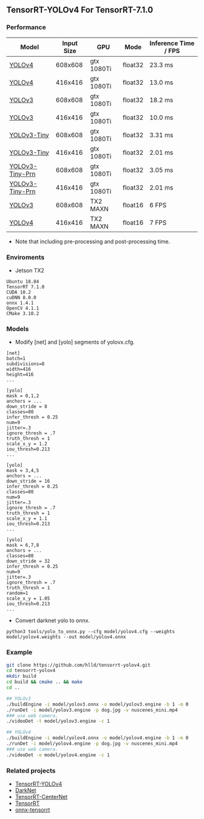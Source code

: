## TensorRT-YOLOv4 For TensorRT-7.1.0

### Performance
| Model       | Input Size | GPU      | Mode   | Inference Time / FPS |
|----------------|------------|----------|--------|---------------|
| [YOLOv4](https://github.com/AlexeyAB/darknet/blob/master/cfg/yolov4.cfg)   | 608x608    | gtx 1080Ti |float32 |    23.3 ms    |
| [YOLOv4](https://github.com/AlexeyAB/darknet/blob/master/cfg/yolov4.cfg)   | 416x416    | gtx 1080Ti |float32 |    13.0 ms    |
| [YOLOv3](https://github.com/AlexeyAB/darknet/blob/master/cfg/yolov3.cfg)   | 608x608   | gtx 1080Ti |float32 |    18.2 ms    |
| [YOLOv3](https://github.com/AlexeyAB/darknet/blob/master/cfg/yolov3.cfg)   | 416x416   | gtx 1080Ti |float32 |    10.0 ms    |
| [YOLOv3-Tiny](https://github.com/AlexeyAB/darknet/blob/master/cfg/yolov3-tiny.cfg)   |608x608   | gtx 1080Ti |float32 |    3.31 ms    |
| [YOLOv3-Tiny](https://github.com/AlexeyAB/darknet/blob/master/cfg/yolov3-tiny.cfg)   | 416x416   | gtx 1080Ti |float32 |    2.01 ms    |
| [YOLOv3-Tiny-Prn](https://github.com/AlexeyAB/darknet/blob/master/cfg/yolov3-tiny-prn.cfg) | 608x608    | gtx 1080Ti |float32 |    3.05 ms    |
| [YOLOv3-Tiny-Prn](https://github.com/AlexeyAB/darknet/blob/master/cfg/yolov3-tiny-prn.cfg) | 416x416   | gtx 1080Ti |float32 |    2.01 ms    |
| [YOLOv3](https://github.com/AlexeyAB/darknet/blob/master/cfg/yolov3.cfg)   | 608x608   | TX2 MAXN |float16 |    6 FPS    |
| [YOLOv4](https://github.com/AlexeyAB/darknet/blob/master/cfg/yolov4.cfg)   | 416x416   | TX2 MAXN |float16 |    7 FPS    |
- Note that including pre-processing and post-processing time.

### Enviroments
- Jetson TX2
```
Ubuntu 18.04
TensorRT 7.1.0
CUDA 10.2
cuDNN 8.0.0
onnx 1.4.1
OpenCV 4.1.1
CMake 3.10.2
```

### Models
- Modify [net] and [yolo] segments of yolovx.cfg.
```
[net]
batch=1
subdivisions=8
width=416
height=416
...

[yolo]
mask = 0,1,2
anchors = ...
down_stride = 8
classes=80
infer_thresh = 0.25
num=9
jitter=.3
ignore_thresh = .7
truth_thresh = 1
scale_x_y = 1.2
iou_thresh=0.213
...

[yolo]
mask = 3,4,5
anchors = ...
down_stride = 16
infer_thresh = 0.25
classes=80
num=9
jitter=.3
ignore_thresh = .7
truth_thresh = 1
scale_x_y = 1.1
iou_thresh=0.213
...

[yolo]
mask = 6,7,8
anchors = ...
classes=80
down_stride = 32
infer_thresh = 0.25
num=9
jitter=.3
ignore_thresh = .7
truth_thresh = 1
random=1
scale_x_y = 1.05
iou_thresh=0.213
...
```

- Convert darknet yolo to onnx. 
```
python3 tools/yolo_to_onnx.py --cfg model/yolov4.cfg --weights model/yolov4.weights --out model/yolov4.onnx
```

### Example
```bash
git clone https://github.com/hlld/tensorrt-yolov4.git
cd tensorrt-yolov4
mkdir build
cd build && cmake .. && make
cd ..

## YOLOv3
./buildEngine -i model/yolov3.onnx -o model/yolov3.engine -b 1 -m 0
./runDet -i model/yolov3.engine -p dog.jpg -v nuscenes_mini.mp4
### use web camera.
./videoDet -t model/yolov3.engine -c 1

## YOLOv4
./buildEngine -i model/yolov4.onnx -o model/yolov4.engine -b 1 -m 0
./runDet -i model/yolov4.engine -p dog.jpg -v nuscenes_mini.mp4
### use web camera.
./videoDet -e model/yolov4.engine -c 1
```

### Related projects
* [TensorRT-YOLOv4](https://github.com/CaoWGG/TensorRT-YOLOv4)
* [DarkNet](https://github.com/AlexeyAB/darknet)
* [TensorRT-CenterNet](https://github.com/CaoWGG/TensorRT-CenterNet)
* [TensorRT](https://github.com/NVIDIA/TensorRT)
* [onnx-tensorrt](https://github.com/onnx/onnx-tensorrt)

